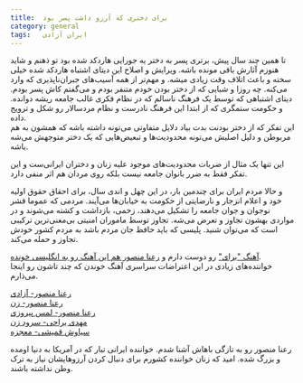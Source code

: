 ```yaml
---
title:  برای دختری که آرزو داشت پسر بود
category: general
tags:   ایران آزادی 
---
```



تا همین  چند سال پیش، برتری پسر به دختر یه جورایی هاردکد شده بود تو ذهنم و شاید هنوزم آثارش باقی مونده باشه. ویرایش و اصلاح این دیتای اشتباه هاردکد شده خیلی سخته و باعث اتلاف وقت زیادی میشه. و مهم‌تر از همه آسیب‌های جبران‌ناپذیری که وارد می‌کنه. چه روزا و شبایی که از دختر بودن خودم متنفر بودم و می‌گفتم کاش پسر بودم. دیتای اشتباهی که توسط یک فرهنگ ناسالم که در نظام فکری غالب جامعه ریشه دوانده. و حکومت ستمگری که از ابتدا این فرهنگ نادرست و نظام مردسالار رو شکل و ترویج داده. <br>
این تفکر که از دختر بودنت بدت بیاد دلایل متفاوتی می‌تونه داشته باشه که همشون به هم مربوطن و دلیل اصلیش می‌تونه محدودیت‌ها و تبعیض‌هایی که یک دختر متوجهش می‌شه باشه.<br>

این تنها یک مثال از ضربات محدودیت‌های موجود علیه زنان و دختران ایرانی‌ست و این تفکر فقط به ضرر بانوان جامعه نیست بلکه روی مردان هم اثر منفی دارد. 

و حالا مردم ایران برای چندمین بار، در این چهل و اندی سال، برای احقاق حقوق اولیه خود و اعلام انزجار و نارضایتی از حکومت به خیابان‌ها می‌آیند. مردمی که عموما قشر نوجوان و جوان جامعه را تشکیل می‌دهند، زخمی، بازداشت و کشته می‌شوند و در مواردی بهشون تجاوز و تعرض می‌شه. تجاوز توسط ماموران امنیتی بی‌معنی‌ترین ترکیبی است که می‌توان شنید. پلیسی که باید حافظ جان مردم باشد به مردم کشور خودش تجاوز و حمله می‌کند.

[آهنگ "برای"](https://www.youtube.com/watch?v=z8xXiqyfBg0) رو دوست دارم و [رعنا منصور هم این آهنگ رو به انگلیسی خونده](https://www.youtube.com/watch?v=HCUfgHHkLcA).<br>
خواننده‌های زیادی در این اعتراضات سراسری آهنگ خوندن که چند تاشون رو اینجا می‌ذارم.

[رعنا منصور- آزادی](https://www.youtube.com/watch?v=gRMIrkOaF3s)<br>
[رعنا منصور- زن](https://www.youtube.com/watch?v=9wPHue_dASo)<br>
[رعنا منصور- لمس پیروزی](https://www.youtube.com/watch?v=reM2aWlIRQc)<br>
[مهدی یراحی- سرود زن](https://www.youtube.com/watch?v=y9Wd0tdM-rU)<br>
[سیاوش قمیشی- معجزه](https://www.youtube.com/watch?v=eu465bMqXFw)<br>

رعنا منصور رو به تازگی باهاش آشنا شدم. خواننده ایرانی تبار که در آمریکا به دنیا اومده و بزرگ شده. امید که زنان خواننده کشورم برای دنبال کردن آرزوهایشان نیاز به ترک وطن نداشته باشند.







